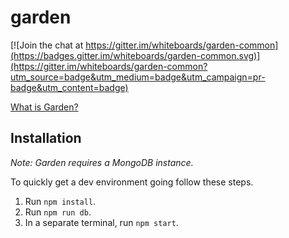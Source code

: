 # garden

[![Join the chat at https://gitter.im/whiteboards/garden-common](https://badges.gitter.im/whiteboards/garden-common.svg)](https://gitter.im/whiteboards/garden-common?utm_source=badge&utm_medium=badge&utm_campaign=pr-badge&utm_content=badge)

[What is Garden?](https://github.com/garden-stream/garden/wiki)

## Installation

*Note: Garden requires a MongoDB instance.*

To quickly get a dev environment going follow these steps.

1. Run `npm install`.
2. Run `npm run db`.
3. In a separate terminal, run `npm start`.
